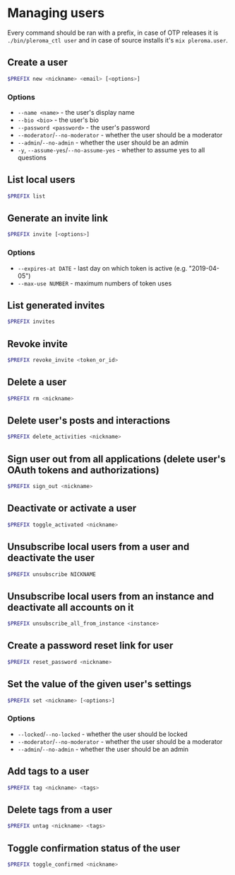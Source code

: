 # Managing users

Every command should be ran with a prefix, in case of OTP releases it is `./bin/pleroma_ctl user` and in case of source installs it's `mix pleroma.user`.

## Create a user
```sh
$PREFIX new <nickname> <email> [<options>]
```

### Options
- `--name <name>` - the user's display name
- `--bio <bio>` - the user's bio
- `--password <password>` - the user's password
- `--moderator`/`--no-moderator` - whether the user should be a moderator
- `--admin`/`--no-admin` - whether the user should be an admin
- `-y`, `--assume-yes`/`--no-assume-yes` - whether to assume yes to all questions

## List local users
```sh
$PREFIX list
```

## Generate an invite link
```sh
$PREFIX invite [<options>]
```

### Options
- `--expires-at DATE` - last day on which token is active (e.g. "2019-04-05")
- `--max-use NUMBER` - maximum numbers of token uses

## List generated invites
```sh
$PREFIX invites
```

## Revoke invite
```sh
$PREFIX revoke_invite <token_or_id>
```

## Delete a user
```sh
$PREFIX rm <nickname>
```

## Delete user's posts and interactions
```sh
$PREFIX delete_activities <nickname>
```

## Sign user out from all applications (delete user's OAuth tokens and authorizations)
```sh
$PREFIX sign_out <nickname>
```

## Deactivate or activate a user 
```sh
$PREFIX toggle_activated <nickname> 
```

## Unsubscribe local users from a user and deactivate the user
```sh
$PREFIX unsubscribe NICKNAME
```

## Unsubscribe local users from an instance and deactivate all accounts on it
```sh
$PREFIX unsubscribe_all_from_instance <instance>
```

## Create a password reset link for user
```sh
$PREFIX reset_password <nickname>
```

## Set the value of the given user's settings
```sh
$PREFIX set <nickname> [<options>]
```
### Options
- `--locked`/`--no-locked` - whether the user should be locked
- `--moderator`/`--no-moderator` - whether the user should be a moderator
- `--admin`/`--no-admin` - whether the user should be an admin

## Add tags to a user
```sh
$PREFIX tag <nickname> <tags>
```

## Delete tags from a user
```sh
$PREFIX untag <nickname> <tags>
```

## Toggle confirmation status of the user
```sh
$PREFIX toggle_confirmed <nickname>
```
